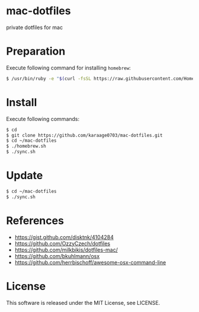 # mac-dotfiles
private dotfiles for mac


# Preparation
Execute following command for installing `homebrew`:
```sh
$ /usr/bin/ruby -e "$(curl -fsSL https://raw.githubusercontent.com/Homebrew/install/master/install)"
```

# Install
Execute following commands:
```sh
$ cd
$ git clone https://github.com/karaage0703/mac-dotfiles.git
$ cd ~/mac-dotfiles
$ ./homebrew.sh
$ ./sync.sh
```

# Update
```sh
$ cd ~/mac-dotfiles
$ ./sync.sh
```

# References
- https://gist.github.com/disktnk/4104284
- https://github.com/OzzyCzech/dotfiles
- https://github.com/milkbikis/dotfiles-mac/
- https://github.com/bkuhlmann/osx
- https://github.com/herrbischoff/awesome-osx-command-line

# License
This software is released under the MIT License, see LICENSE.
